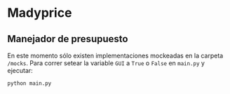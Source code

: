 # Madyprice
Manejador de presupuesto
---

En este momento sólo existen implementaciones mockeadas en la carpeta `/mocks`. Para correr setear la variable `GUI` a `True` o `False` en `main.py` y ejecutar:
```
python main.py
```
